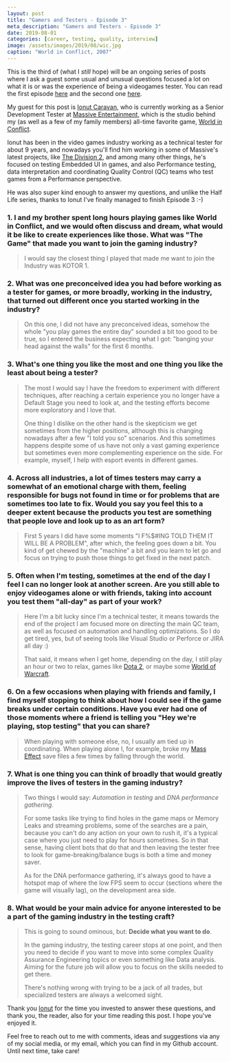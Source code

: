 ```yaml
---
layout: post
title: "Gamers and Testers - Episode 3"
meta_description: "Gamers and Testers - Episode 3"
date: 2019-08-01
categories: [career, testing, quality, interview]
image: /assets/images/2019/08/wic.jpg
caption: "World in Conflict, 2007"
---
```


This is the third of (what I *still* hope) will be an ongoing series of posts where I ask a guest some usual and unusual questions focused a lot on what it is or was the experience of being a videogames tester. You can read the first episode [here](https://filfreire.com/posts/gamers_and_testers_ep1) and the second one [here](https://filfreire.com/posts/gamers_and_testers_ep2).

My guest for this post is [Ionut Caravan](https://www.linkedin.com/in/ionut-caravan/), who is currently working as a Senior Development Tester at [Massive Entertainment](https://www.massive.se/), which is the studio behind my (as well as a few of my family members) all-time favorite game, [World in Conflict](https://en.wikipedia.org/wiki/World_in_Conflict).

Ionut has been in the video games industry working as a technical tester for about 9 years, and nowadays you'll find him working in some of Massive's latest projects, like [The Division 2](https://en.wikipedia.org/wiki/Tom_Clancy%27s_The_Division_2), and among many other things, he's focused on testing Embedded UI in games, and also Performance testing, data interpretation and coordinating Quality Control (QC) teams who test games from a Performance perspective.

He was also super kind enough to answer my questions, and unlike the Half Life series, thanks to Ionut I've finally managed to finish Episode 3 :-)


### 1. I and my brother spent long hours playing games like World in Conflict, and we would often discuss and dream, what would it be like to create experiences like those. What was "The Game" that made you want to join the gaming industry?

> I would say the closest thing I played that made me want to join the Industry was KOTOR 1.


### 2. What was one preconceived idea you had before working as a tester for games, or more broadly, working in the industry, that turned out different once you started working in the industry?

> On this one, I did not have any preconceived ideas, somehow the whole "you play games the entire day" sounded a bit too good to be true, so I entered the business expecting what I got: "banging your head against the walls" for the first 6 months.


### 3. What's one thing you like the most and one thing you like the least about being a tester?

> The most I would say I have the freedom to experiment with different techniques, after reaching a certain experience you no longer have a Default Stage you need to look at, and the testing efforts become more exploratory and I love that.
>
> One thing I dislike on the other hand is the skepticism we get sometimes from the higher positions, although this is changing nowadays after a few "I told you so" scenarios. And this sometimes happens despite some of us have not only a vast gaming experience but sometimes even more complementing experience on the side. For example, myself, I help with esport events in different games.


### 4. Across all industries, a lot of times testers may carry a somewhat of an emotional charge with them, feeling responsible for bugs not found in time or for problems that are sometimes too late to fix. Would you say you feel this to a deeper extent because the products you test are something that people love and look up to as an art form?

> First 5 years I did have some moments "I F%$#ING TOLD THEM IT WILL BE A PROBLEM", after which, the feeling goes down a bit. You kind of get chewed by the "machine" a bit and you learn to let go and focus on trying to push those things to get fixed in the next patch.


### 5. Often when I'm testing, sometimes at the end of the day I feel I can no longer look at another screen. Are you still able to enjoy videogames alone or with friends, taking into account you test them "all-day" as part of your work?

> Here I'm a bit lucky since I'm a technical tester, it means towards the end of the project I am focused more on directing the main QC team, as well as focused on automation and handling optimizations. So I do get tired, yes, but of seeing tools like Visual Studio or Perforce or JIRA all day :)
>
> That said, it means when I get home, depending on the day, I still play an hour or two to relax, games like [Dota 2](https://en.wikipedia.org/wiki/Dota_2), or maybe some [World of Warcraft](https://en.wikipedia.org/wiki/World_of_Warcraft).


### 6. On a few occasions when playing with friends and family, I find myself stopping to think about how I could see if the game breaks under certain conditions. Have you ever had one of those moments where a friend is telling you "Hey we're playing, stop testing" that you can share?

> When playing with someone else, no, I usually am tied up in coordinating. When playing alone I, for example, broke my [Mass Effect](https://en.wikipedia.org/wiki/Mass_Effect_(video_game)) save files a few times by falling through the world.


### 7. What is one thing you can think of broadly that would greatly improve the lives of testers in the gaming industry?

> Two things I would say: *Automation in testing* and *DNA performance gathering*.
>
> For some tasks like trying to find holes in the game maps or Memory Leaks and streaming problems, some of the searches are a pain, because you can't do any action on your own to rush it, it's a typical case where you just need to play for hours sometimes. So in that sense, having client bots that do that and then leaving the tester free to look for game-breaking/balance bugs is both a time and money saver.
>
> As for the DNA performance gathering, it's always good to have a hotspot map of where the low FPS seem to occur (sections where the game will visually lag), on the development area side.


### 8. What would be your main advice for anyone interested to be a part of the gaming industry in the testing craft?

> This is going to sound ominous, but: **Decide what you want to do**.
>
> In the gaming industry, the testing career stops at one point, and then you need to decide if you want to move into some complex Quality Assurance Engineering topics or even something like Data analysis. Aiming for the future job will allow you to focus on the skills needed to get there.
>
> There's nothing wrong with trying to be a jack of all trades, but specialized testers are always a welcomed sight.

Thank you [Ionut](https://www.linkedin.com/in/ionut-caravan/) for the time you invested to answer these questions, and thank you, the reader, also for your time reading this post. I hope you've enjoyed it.

Feel free to reach out to me with comments, ideas and suggestions via any of my social media, or my email, which you can find in my Github account. Until next time, take care!